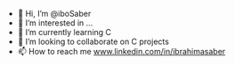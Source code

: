 - 👋 Hi, I’m @iboSaber
- 👀 I’m interested in ...
- 🌱 I’m currently learning C 
- 💞️ I’m looking to collaborate on C projects
- 📫 How to reach me www.linkedin.com/in/ibrahimasaber


